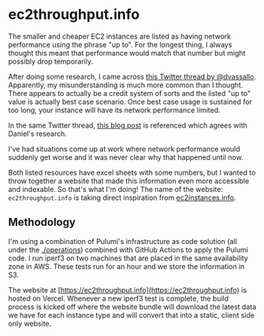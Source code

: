 # ec2throughput.info

The smaller and cheaper EC2 instances are listed as having network performance
using the phrase "up to". For the longest thing, I always thought this meant
that performance would match that number but might possibly drop temporarily.

After doing some research, I came across [this Twitter thread by
@dvassallo](https://twitter.com/dvassallo/status/1120171727399448576).
Apparently, my misunderstanding is much more common than I thought. There
appears to actually be a credit system of sorts and the listed "up to" value is
actually best case scenario. Once best case usage is sustained for too long,
your instance will have its network performance limited.

In the same Twitter thread, [this blog
post](https://cloudonaut.io/ec2-network-performance-cheat-sheet/) is referenced
which agrees with Daniel's research.

I've had situations come up at work where network performance would suddenly
get worse and it was never clear why that happened until now.

Both listed resources have excel sheets with some numbers, but I wanted to
throw together a website that made this information even more accessible and
indexable. So that's what I'm doing! The name of the website:
`ec2throughput.info` is taking direct inspiration from
[ec2instances.info](https://ec2instances.info/).

## Methodology

I'm using a combination of Pulumi's infrastructure as code solution (all under
the [./operations](./operations/)) combined with GitHub Actions to apply the
Pulumi code. I run iperf3 on two machines that are placed in the same
availability zone in AWS. These tests run for an hour and we store the
information in S3.

The website at [https://ec2throughput.info](https://ec2throughput.info) is
hosted on Vercel. Whenever a new iperf3 test is complete, the build process is
kicked off where the website bundle will download the latest data we have for
each instance type and will convert that into a static, client side only
website.
